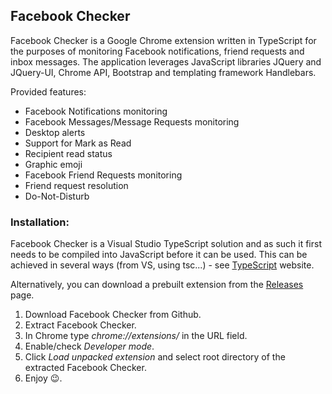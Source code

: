 ## Facebook Checker

Facebook Checker is a Google Chrome extension written in TypeScript for the purposes of monitoring Facebook notifications, friend requests and inbox messages.
The application leverages JavaScript libraries JQuery and JQuery-UI, Chrome API, Bootstrap and templating framework Handlebars.

Provided features:
* Facebook Notifications monitoring
* Facebook Messages/Message Requests monitoring
* Desktop alerts
* Support for Mark as Read
* Recipient read status
* Graphic emoji
* Facebook Friend Requests monitoring
* Friend request resolution
* Do-Not-Disturb

### Installation:

Facebook Checker is a Visual Studio TypeScript solution and as such it first needs to be compiled into JavaScript before it can be used. This can be achieved in several ways (from VS, using tsc...) - see [TypeScript](http://www.typescriptlang.org/) website. 

Alternatively, you can download a prebuilt extension from the [Releases](https://github.com/dedocibula/facebook-checker/releases) page.

1. Download Facebook Checker from Github.
2. Extract Facebook Checker.
3. In Chrome type _chrome://extensions/_ in the URL field.
4. Enable/check _Developer mode_.
5. Click _Load unpacked extension_ and select root directory of the extracted Facebook Checker.
6. Enjoy :wink:.
